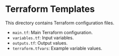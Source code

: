 # Terraform Templates

This directory contains Terraform configuration files.

- `main.tf`: Main Terraform configuration.
- `variables.tf`: Input variables.
- `outputs.tf`: Output values.
- `terraform.tfvars`: Example variable values.